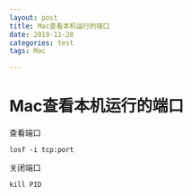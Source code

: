 ```yaml
---
layout: post
title: Mac查看本机运行的端口
date: 2019-11-28
categories: test
tags: Mac

---
```


# Mac查看本机运行的端口

查看端口

```
losf -i tcp:port
```

关闭端口

```
kill PID
```

